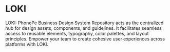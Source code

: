 # LOKI
LOKI: PhonePe Business Design System Repository acts as the centralized hub for design assets, components, and guidelines. It facilitates seamless access to reusable elements, typography, color palettes, and layout principles. Empower your team to create cohesive user experiences across platforms with LOKI.
